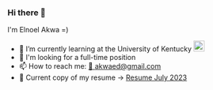 ### Hi there 👋
I'm Elnoel Akwa =) 
- 🌱 I’m currently learning at the University of Kentucky <a href="https://uky.edu"><img title="uk" src="https://clipart-library.com/img/1645731.png" height="22"></a>
- 🔭 I'm looking for a full-time position
- 📫 How to reach me: <a href="mailto:akwaed@gmail.com">📧 akwaed@gmail.com</a>
- 📄 Current copy of my resume -> [Resume July 2023](akwaed/src/Akwa_Elnoel_Resume_June_2023.pdf)
<!--
**akwaed/akwaed** is a ✨ _special_ ✨ repository because its `README.md` (this file) appears on your GitHub profile.

Here are some ideas to get you started:
https://assets.stickpng.com/images/622f3e33ae7f8f3715381b2c.png
- 🔭 I’m currently working on ...
- 🌱 I’m currently learning ...
- 👯 I’m looking to collaborate on ...
- 🤔 I’m looking for help with ...
- 💬 Ask me about ...
- 📫 How to reach me: ...
- 😄 Pronouns: ...
- ⚡ Fun fact: ...
-->

